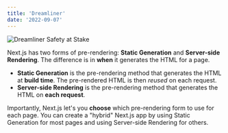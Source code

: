 ```yaml
---
title: 'Dreamliner'
date: '2022-09-07'
---
```


![Dreamliner Safety at Stake](https://drive.google.com/uc?export=view&id=1NYUfS5DJ8DzosN3-RW6q6IFaDVbk-Uhv)

Next.js has two forms of pre-rendering: **Static Generation** and **Server-side Rendering**. The difference is in **when** it generates the HTML for a page.

- **Static Generation** is the pre-rendering method that generates the HTML at **build time**. The pre-rendered HTML is then _reused_ on each request.
- **Server-side Rendering** is the pre-rendering method that generates the HTML on **each request**.

Importantly, Next.js let's you **choose** which pre-rendering form to use for each page. You can create a "hybrid" Next.js app by using Static Generation for most pages and using Server-side Rendering for others.